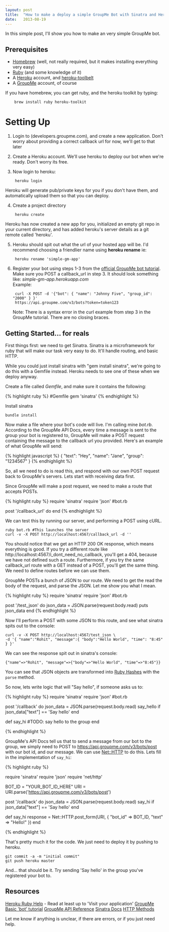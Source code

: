 ```yaml
---
layout: post
title:  "How to make a deploy a simple GroupMe Bot with Sinatra and Heroku"
date:   2013-08-19
---
```


In this simple post, I'll show you how to make an very simple GroupMe bot.

Prerequisites
-------------
* [Homebrew](http://www.brew.sh) (well, not really required, but it makes installing everything very easy)
* [Ruby](http://www.ruby-lang.org/en/) (and some knowledge of it)
* A [Heroku](http://www.heroku.com) account, and [heroku-toolbelt](https://toolbelt.heroku.com/)
* A [GroupMe](http://groupme.com) account, of course

If you have homebrew, you can get ruby, and the heroku toolkit by typing:

        brew install ruby heroku-toolkit

Setting Up
==========
1. Login to (developers.groupme.com), and create a new application.
Don't worry about providing a correct callback url for now, we'll get to 
that later

2. Create a Heroku account. We'll use heroku to deploy our bot when
we're ready. Don't worry its free. 

3. Now login to heroku:
  
		heroku login

Heroku will generate pub/private keys for you if you don't have them, and automatically upload them
so that you can deploy.

4. Create a project directory

        heroku create

Heroku has now created a new app for you, initialized an empty git repo in your current directory, and has added
heroku's server details as a git remote called 'heroku'.

5. Heroku should spit out what the url of your hosted app will be. I'd recommend choosing a friendlier name using
**heroku rename** ie:

        heroku rename 'simple-gm-app'

6. Register your bot using steps 1-3 from the [official GroupMe bot tutorial](https://dev.groupme.com/tutorials/bots).
   Make sure you POST a callback_url in step 3. It should look something like: *simple-gm-app.herokuapp.com*   
   Example: 

        curl -X POST -d '{"bot": { "name": "Johnny Five", "group_id": "2000" } }'
        https://api.groupme.com/v3/bots?token=token123

   Note: There is a syntax error in the curl example from step 3 in the GroupMe tutorial. There are no closing 
   braces.

Getting Started... for reals
----------------------------

First things first: we need to get Sinatra. Sinatra is a microframework for ruby 
that will make our task very easy to do. It'll handle routing, and basic HTTP.

While you could just install sinatra with "gem install sinatra", we're going to 
do this with a Gemfile instead. Heroku needs to see one of these when we deploy anyway.

Create a file called *Gemfile*, and make sure it contains the following:

{% highlight ruby %}
#Gemfile
gem 'sinatra' 
{% endhighlight %}

Install sinatra

    bundle install 

Now make a file where your bot's code will live. I'm calling mine *bot.rb*.
According to the GroupMe API Docs, every time a message is sent to the group your bot 
is registered to, GroupMe will make a POST request containing the message to the callback url you provided.
Here's an example of what GroupMe will send:

{% highlight javascript %}
{
  "text": "Hey",
  "name": "Jane",
  "group": "1234567"
}
{% endhighlight %}

So, all we need to do is read this, and respond with our own POST request back to GroupMe's 
servers. Lets start with receiving data first.

Since GroupMe will make a post request, we need to make a route that accepts POSTs.

{% highlight ruby %}
require 'sinatra'
require 'json'
#bot.rb

post '/callback_url' do
end
{% endhighlight %}

We can test this by running our server, and performing a POST using cURL.

    ruby bot.rb #This launches the server
    curl -v -X POST http://localhost:4567/callback_url -d ''

You should notice that we get an HTTP 200 OK response, which means everything is good. If you try a different route
like http://localhost:4567/i_dont_need_no_callback, you'll get a 404, because we have not defined such a route. Furthermore, if you try the same 
callback_url route with a GET instead of a POST, you'll get the same thing. We need to define routes before we can use them.

GroupMe POSTs a bunch of JSON to our route. We need to get the read the body of the request, and parse the JSON. 
Let me show you what I mean. 

{% highlight ruby %}
require 'sinatra'
require 'json'
#bot.rb

post '/test_json' do
    json_data = JSON.parse(request.body.read)
    puts json_data
end
{% endhighlight %}

Now I'll perform a POST with some JSON to this route, and see what sinatra spits out to the console:

    curl -v -X POST http://localhost:4567/test_json \
    -d '{ "name":"Rohit", "message":{ "body":"Hello World", "time": "8:45" } }'

We can see the response spit out in sinatra's console:

    {"name"=>"Rohit", "message"=>{"body"=>"Hello World", "time"=>"8:45"}}

You can see that JSON objects are transformed into [Ruby Hashes](http://www.ruby-doc.org/core-2.0/Hash.html) with the `parse` method. 

So now, lets write logic that will "Say hello", if someone asks us to:

{% highlight ruby %}
require 'sinatra'
require 'json'
#bot.rb

post '/callback' do
    json_data = JSON.parse(request.body.read)
    say_hello if json_data["text"] == 'Say hello'
end

def say_hi
    #TODO: say hello to the group
end

{% endhighlight %}

GroupMe's API Docs tell us that to send a message from our bot to the group,
we simply need to POST to https://api.groupme.com/v3/bots/post with our bot id,
and our message. We can use [Net::HTTP](http://ruby-doc.org/stdlib-2.0/libdoc/net/http/rdoc/Net/HTTP.html) to do this.
Lets fill in the implementation of `say_hi`:

{% highlight ruby %}

require 'sinatra'
require 'json'
require 'net/http'

BOT_ID = "YOUR_BOT_ID_HERE"
URI = URI.parse('https://api.groupme.com/v3/bots/post')

post '/callback' do
    json_data = JSON.parse(request.body.read)
    say_hi if json_data["text"] == 'Say hello'
end

def say_hi
    response = Net::HTTP.post_form(URI, { "bot_id" => BOT_ID, "text" => "Hello!" })
end

{% endhighlight %}

That's pretty much it for the code. We just need to deploy it by pushing to heroku. 

    git commit -a -m "initial commit"
    git push heroku master

And... that should be it. Try sending 'Say hello' in the group you've registered your bot to.

Resources
---------

[Heroku Ruby Help](https://devcenter.heroku.com/articles/ruby) - Read at least up to 'Visit your application'
[GroupMe Basic 'bot' tutorial](https://dev.groupme.com/tutorials/bots)
[GroupMe API Reference](https://dev.groupme.com/docs/v3)
[Sinatra Docs](http://www.sinatrarb.com/intro.html)
[HTTP Methods](http://en.wikipedia.org/wiki/Hypertext_Transfer_Protocol#Request_methods)

Let me know if anything is unclear, if there are errors, or if you just need help.
